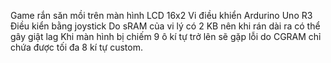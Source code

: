 Game rắn săn mồi trên màn hình LCD 16x2
Vi điều khiển Ardurino Uno R3
Điều kiển bằng joystick
Do sRAM của vi lý có 2 KB nên khi rán dài ra có thể gây giật lag
Khi màn hình bị chiếm 9 ô kí tự trở lên sẽ gặp lỗi do CGRAM chỉ chứa được tối đa 8 kí tự custom.

